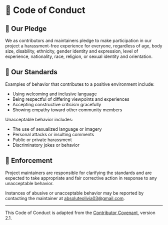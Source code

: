 # 📜 Code of Conduct

## 🌟 Our Pledge

We as contributors and maintainers pledge to make participation in our project a harassment-free experience for everyone, regardless of age, body size, disability, ethnicity, gender identity and expression, level of experience, nationality, race, religion, or sexual identity and orientation.

## 🤝 Our Standards

Examples of behavior that contributes to a positive environment include:
- Using welcoming and inclusive language
- Being respectful of differing viewpoints and experiences
- Accepting constructive criticism gracefully
- Showing empathy toward other community members

Unacceptable behavior includes:
- The use of sexualized language or imagery
- Personal attacks or insulting comments
- Public or private harassment
- Discriminatory jokes or behavior

## 📣 Enforcement

Project maintainers are responsible for clarifying the standards and are expected to take appropriate and fair corrective action in response to any unacceptable behavior.

Instances of abusive or unacceptable behavior may be reported by contacting the maintainer at absoluteolivia03@gmail.com.

---

This Code of Conduct is adapted from the [Contributor Covenant](https://www.contributor-covenant.org), version 2.1.
